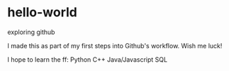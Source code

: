 # hello-world
exploring github

I made this as part of my first steps into Github's workflow. 
Wish me luck!

I hope to learn the ff:
Python
C++ 
Java/Javascript
SQL
